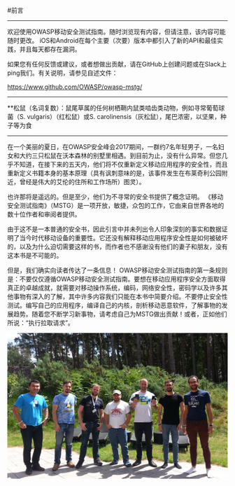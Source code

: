 #前言

---
欢迎使用OWASP移动安全测试指南。随时浏览现有内容，但请注意，该内容可能随时更改。 iOS和Android在每个主要（次要）版本中都引入了新的API和最佳实践，并且每天都存在漏洞。

如果您有任何反馈或建议，或者想做出贡献，请在GitHub上创建问题或在Slack上ping我们。有关说明，请参见自述文件：

<https://www.github.com/OWASP/owasp-mstg/>

---

**松鼠（名词复数）：鼠尾草属的任何树栖鞘内鼠类啮齿类动物，例如寻常葡萄球菌（S. vulgaris）（红松鼠）或S. carolinensis（灰松鼠），尾巴浓密，以坚果，种子等为食

---

在一个美丽的夏日，在OWASP安全峰会2017期间，一群约7名年轻男子，一名妇女和大约三只松鼠在沃本森林的别墅里相遇。到目前为止，没有什么异常。但您几乎不知道，在接下来的五天内，他们将不仅重新定义移动应用程序的安全性，而且重新定义书籍本身的基本原理（具有讽刺意味的是，该事件发生在布莱奇利公园附近，曾经是伟大的艾伦的住所和工作场所）图灵）。

也许那将是遥远的。但是至少，他们为不寻常的安全书提供了概念证明。 《移动安全测试指南》（MSTG）是一项开放，敏捷，众包的工作，它由来自世界各地的数十位作者和审阅者提供。

由于这不是一本普通的安全书，因此引言中并未列出令人印象深刻的事实和数据证明了当今时代移动设备的重要性。它还没有解释移动应用程序安全性是如何被破坏的，以及为什么迫切需要这样的书，而作者也不感谢没有他们的妻子和朋友，没有这本书是不可能的。

但是，我们确实向读者传达了一条信息！ OWASP移动安全测试指南的第一条规则是：不要仅仅遵循OWASP移动安全测试指南。要想在移动应用程序安全方面取得真正的卓越成就，就需要对移动操作系统，编码，网络安全性，密码学以及许多其他事物有深入的了解，其中许多内容我们只能在本书中简要介绍。不要停止安全性测试。编写自己的应用程序，编译自己的内核，剖析移动恶意软件，了解事物的发展趋势。随着您不断学习新事物，请考虑自己为MSTG做出贡献！或者，正如他们所说：“执行拉取请求”。

![Summit Team](Images/summit-team.jpg)
